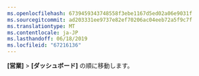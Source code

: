 ```yaml
---
ms.openlocfilehash: 6739459343748558f3ebe1167d5ed02a06e9031f
ms.sourcegitcommit: ad203331ee9737e82ef70206ac04eeb72a5f9c7f
ms.translationtype: MT
ms.contentlocale: ja-JP
ms.lasthandoff: 06/18/2019
ms.locfileid: "67216136"
---
```

**[営業]**  >  **[ダッシュボード]** の順に移動します。
